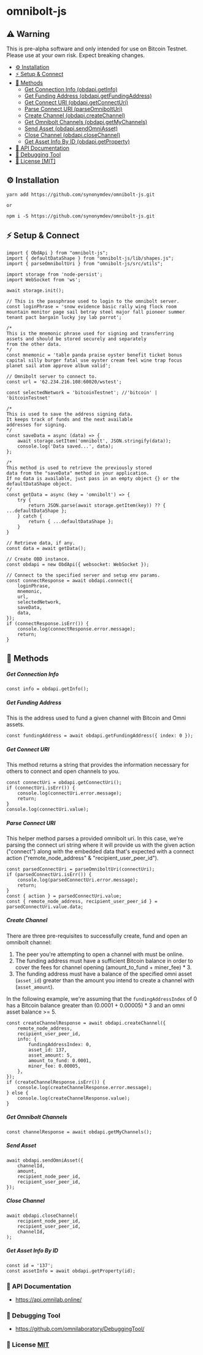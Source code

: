 # omnibolt-js

## ⚠️ Warning
This is pre-alpha software and only intended for use on Bitcoin Testnet. Please use at your own risk. Expect breaking changes.

- [⚙️ Installation](#%EF%B8%8F-installation)
- [⚡️ Setup & Connect](#%EF%B8%8F-setup--connect)
- [🧰 Methods](#-methods)
    * [Get Connection Info (obdapi.getInfo)](#get-connection-info)
    * [Get Funding Address (obdapi.getFundingAddress)](#get-funding-address)
    * [Get Connect URI (obdapi.getConnectUri)](#get-connect-uri)
    * [Parse Connect URI (parseOmniboltUri)](#parse-connect-uri)
    * [Create Channel (obdapi.createChannel)](#create-channel)
    * [Get Omnibolt Channels (obdapi.getMyChannels)](#get-omnibolt-channels)
    * [Send Asset (obdapi.sendOmniAsset)](#send-asset)
    * [Close Channel (obdapi.closeChannel)](#close-channel)
    * [Get Asset Info By ID (obdapi.getProperty)](#get-asset-info-by-id)
- [📖 API Documentation](#-api-documentation)
- [🤖 Debugging Tool](#-debugging-tool)
- [📝️ License [MIT]](#%EF%B8%8F-license-mit)


## ⚙️ Installation

```
yarn add https://github.com/synonymdev/omnibolt-js.git

or

npm i -S https://github.com/synonymdev/omnibolt-js.git
```

## ⚡️ Setup & Connect

```
import { ObdApi } from "omnibolt-js";
import { defaultDataShape } from "omnibolt-js/lib/shapes.js";
import { parseOmniboltUri } from "omnibolt-js/src/utils";

import storage from 'node-persist';
import WebSocket from 'ws';

await storage.init();

// This is the passphrase used to login to the omnibolt server.
const loginPhrase = 'snow evidence basic rally wing flock room mountain monitor page sail betray steel major fall pioneer summer tenant pact bargain lucky joy lab parrot';

/*
This is the mnemonic phrase used for signing and transferring
assets and should be stored securely and separately
from the other data.
*/
const mnemonic = 'table panda praise oyster benefit ticket bonus capital silly burger fatal use oyster cream feel wine trap focus planet sail atom approve album valid';

// Omnibolt server to connect to.
const url = '62.234.216.108:60020/wstest';

const selectedNetwork = 'bitcoinTestnet'; //'bitcoin' | 'bitcoinTestnet'

/*
This is used to save the address signing data.
It keeps track of funds and the next available
addresses for signing.
*/
const saveData = async (data) => {
    await storage.setItem('omnibolt', JSON.stringify(data));
    console.log('Data saved...', data);
};

/*
This method is used to retrieve the previously stored
data from the "saveData" method in your application.
If no data is available, just pass in an empty object {} or the defaultDataShape object.
*/
const getData = async (key = 'omnibolt') => {
    try {
    	return JSON.parse(await storage.getItem(key)) ?? { ...defaultDataShape };
    } catch {
    	return { ...defaultDataShape };
    }
}

// Retrieve data, if any.
const data = await getData();

// Create OBD instance.
const obdapi = new ObdApi({ websocket: WebSocket });

// Connect to the specified server and setup env params.
const connectResponse = await obdapi.connect({
    loginPhrase,
    mnemonic,
    url,
    selectedNetwork,
    saveData,
    data,
});
if (connectResponse.isErr()) {
    console.log(connectResponse.error.message);
    return;
}
```

## 🧰 Methods

##### Get Connection Info
```
const info = obdapi.getInfo();
```

##### Get Funding Address
This is the address used to fund a given channel with Bitcoin and Omni assets.
```
const fundingAddress = await obdapi.getFundingAddress({ index: 0 });
```

##### Get Connect URI
This method returns a string that provides the information necessary for others to connect and open channels to you.
```
const connectUri = obdapi.getConnectUri();
if (connectUri.isErr()) {
    console.log(connectUri.error.message);
    return;
}
console.log(connectUri.value);
```

##### Parse Connect URI
This helper method parses a provided omnibolt uri. In this case, we're parsing the connect uri string where it will provide us with the given action ("connect") along with the embedded data that's expected with a connect action ("remote_node_address" & "recipient_user_peer_id").
```
const parsedConnectUri = parseOmniboltUri(connectUri);
if (parsedConnectUri.isErr()) {
    console.log(parsedConnectUri.error.message);
    return;
}
const { action } = parsedConnectUri.value;  
const { remote_node_address, recipient_user_peer_id } = parsedConnectUri.value.data;  
```

##### Create Channel
There are three pre-requisites to successfully create, fund and open an omnibolt channel:
  1. The peer you're attempting to open a channel with must be online.
  2. The funding address must have a sufficient Bitcoin balance in order to cover the fees for channel opening (amount_to_fund + miner_fee) * 3.
  3. The funding address must have a balance of the specified omni asset (`asset_id`) greater than the amount you intend to create a channel with (`asset_amount`).

In the following example, we're assuming that the `fundingAddressIndex` of 0 has a Bitcoin balance greater than (0.0001 + 0.00005) * 3 and an omni asset balance >= 5.
```
const createChannelResponse = await obdapi.createChannel({
    remote_node_address,
    recipient_user_peer_id,
    info: {
        fundingAddressIndex: 0,
        asset_id: 137,
        asset_amount: 5,
        amount_to_fund: 0.0001,
        miner_fee: 0.00005,
    },
});
if (createChannelResponse.isErr()) {
    console.log(createChannelResponse.error.message);
} else {
    console.log(createChannelResponse.value);    
}
```

##### Get Omnibolt Channels
```
const channelResponse = await obdapi.getMyChannels();
```

##### Send Asset
```
await obdapi.sendOmniAsset({
    channelId,
    amount,
    recipient_node_peer_id,
    recipient_user_peer_id,
});
```

##### Close Channel
```
await obdapi.closeChannel(
    recipient_node_peer_id,
    recipient_user_peer_id,
    channelId,
);
```

##### Get Asset Info By ID
```
const id = '137';
const assetInfo = await obdapi.getProperty(id);
```

### 📖 API Documentation

 - https://api.omnilab.online/
 
### 🤖 Debugging Tool

 - https://github.com/omnilaboratory/DebuggingTool/
           
### 📝️ License [MIT](https://github.com/synonymdev/omnibolt-js/blob/master/LICENSE)
